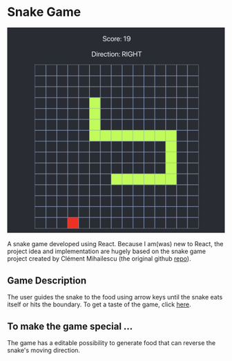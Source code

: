 # Snake Game

![demo](/demo.png)

A snake game developed using React. Because I am(was) new to React, the project idea and implementation are hugely based on the snake game project created by Clément Mihailescu (the original github [repo](https://github.com/clementmihailescu/Snake-Game-Reverse-LL-Tutorial)).

## Game Description

The user guides the snake to the food using arrow keys until the snake eats itself or hits the boundary. To get a taste of the game, click [here](https://g.co/kgs/1REeC2).

## To make the game special ...

The game has a editable possibility to generate food that can reverse the snake's moving direction.
